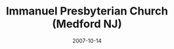 ---
date: &id001 2007-10-14
end_date: null
location:
  address: 21 South Main Street
  city: Medford
  state: NJ
minister:
- end: 2007-01-01
  name: David Harr
  start: 2005-01-01
  type: Organizing Pastor
- end: null
  name: David Harr
  start: 2007-01-01
  type: Pastor
ministers:
- David Harr
- David Harr
name: Immanuel Presbyterian Church
names:
- end: 2007-10-14
  name: Immanuel Orthodox Presbyterian Chapel
  start: 2005-01-01
- end: null
  name: Immanuel Presbyterian Church
  start: 2007-10-14
origination_date: *id001
raw_data: "NEW JERSEY  Medford\nImmanuel Orthodox Presbyterian Chapel (2005\u2013\
  October 14, 2007)\nImmanuel Presbyterian Church  (October 14, 2007\u2013 )\n21 South\
  \ Main Street\nOrg. Pastor: David Harr, 2005\u20137\nPastor: David Harr, 2007\u2013"
received_from: null
states:
- NJ
status:
  active: true
  end_date: null
  reason: null
  received_from: null
  withdrawal_to: null
title: Immanuel Presbyterian Church (Medford NJ)
year_established:
- 2007

---